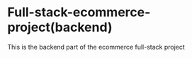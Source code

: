 # Full-stack-ecommerce-project(backend)
 This is the backend part of the ecommerce full-stack project
